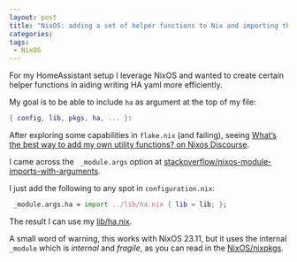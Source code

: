 ```yaml
---
layout: post
title: "NixOS: adding a set of helper functions to Nix and importing these at "
categories: 
tags:
 - NixOS
---
```


For my HomeAssistant setup I leverage NixOS and wanted to create certain helper functions in aiding writing HA yaml more efficiently. 

My goal is to be able to include `ha` as argument at the top of my file:
```nix
{ config, lib, pkgs, ha, ... }:
```

After exploring some capabilities in `flake.nix` (and failing), seeing [What’s the best way to add my own utility functions? on Nixos Discourse](https://discourse.nixos.org/t/whats-the-best-way-to-add-my-own-utility-functions/11576).

I came across the ` _module.args` option at [stackoverflow/nixos-module-imports-with-arguments](https://stackoverflow.com/a/47713963).

I just add the following to any spot in `configuration.nix`:

```nix
 _module.args.ha = import ../lib/ha.nix { lib = lib; };
```

The result I can use my [lib/ha.nix](https://github.com/nathan-gs/nix-conf/blob/main/lib/ha.nix). 

A small word of warning, this works with NixOS 23.11, but it uses the internal `_module` which is _internal_ and _fragile_, as you can read in the [NixOS/nixpkgs](https://github.com/NixOS/nixpkgs/blob/695027f61c702ea0de6baa3122b282d672fede09/lib/modules.nix#L43).

